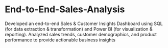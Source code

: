 # End-to-End-Sales-Analysis
Developed an end-to-end Sales &amp; Customer Insights Dashboard using SQL (for data extraction &amp; transformation) and Power BI (for visualization &amp; reporting). Analyzed sales trends, customer demographics, and product performance to provide actionable business insights
